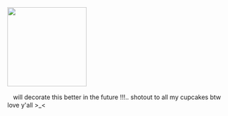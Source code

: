 <div align-"center">
<img src="https://i.postimg.cc/y63n08Sw/IMG-7461.jpg)"width="180px" />

ㅤwill decorate this better in the future !!!.. shotout to all my cupcakes btw love y'all >_<
